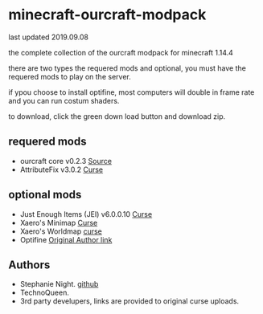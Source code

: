# minecraft-ourcraft-modpack

last updated 2019.09.08

the complete collection of the ourcraft modpack for minecraft 1.14.4 

there are two types the requered mods and optional, you must have the requered mods to play on the server. 

if ypou choose to install optifine, most computers will double in frame rate and you can run costum shaders. 

to download, click the green down load button and download zip.



## requered mods 

- ourcraft core v0.2.3                [Source](https://github.com/StephanieHvenegaard/minecraft-ourcraft-core)
- AttributeFix v3.0.2                 [Curse](https://www.curseforge.com/minecraft/mc-mods/attributefix)

## optional mods

- Just Enough Items (JEI) v6.0.0.10   [Curse](https://www.curseforge.com/minecraft/mc-mods/jei)
- Xaero's Minimap                     [Curse](https://www.curseforge.com/minecraft/mc-mods/xaeros-minimap)
- Xaero's Worldmap                    [curse](https://www.curseforge.com/minecraft/mc-mods/xaeros-world-map)
- Optifine                            [Original Author link](https://optifine.net/home)

## Authors

- Stephanie Night. [github](https://github.com/StephanieHvenegaard)
- TechnoQueen.
- 3rd party develupers, links are provided to original curse uploads.
